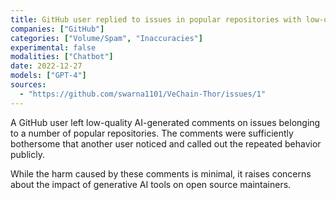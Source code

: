 ```yaml
---
title: GitHub user replied to issues in popular repositories with low-quality AI generated content
companies: ["GitHub"]
categories: ["Volume/Spam", "Inaccuracies"]
experimental: false
modalities: ["Chatbot"]
date: 2022-12-27
models: ["GPT-4"]
sources:
  - "https://github.com/swarna1101/VeChain-Thor/issues/1"
---
```


A GitHub user left low-quality AI-generated comments on issues belonging to a number of popular repositories. The comments were sufficiently bothersome that another user noticed and called out the repeated behavior publicly.

While the harm caused by these comments is minimal, it raises concerns about the impact of generative AI tools on open source maintainers.

